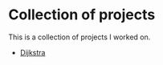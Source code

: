 # Collection of projects

This is a collection of projects I worked on.

* [Dijkstra](dijkstra/README.md)

